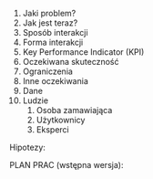 1. Jaki problem?  
2. Jak jest teraz?  
3. Sposób interakcji  
4. Forma interakcji  
5. Key Performance Indicator (KPI)  
6. Oczekiwana skuteczność  
7. Ograniczenia  
8. Inne oczekiwania  
9. Dane  
10. Ludzie  
    1. Osoba zamawiająca  
    2. Użytkownicy  
    3. Eksperci

Hipotezy:

PLAN PRAC (wstępna wersja):